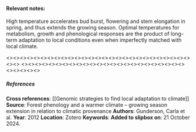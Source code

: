 #### **Relevant notes**:
High temperature accelerates bud burst, flowering and stem elongation in spring, and thus extends the growing season. Optimal temperatures for metabolism, growth and phenological responses are the product of long-term adaptation to local conditions even when imperfectly matched with local climate. 

<><><><><><><><><><><><><><><><><><><><><><><><><><><><><>
<><><><><><><><><><><><><><><><><><><><><><><><><><><><><>
##### References
**Cross references**:
[[Genomic strategies to find local adaptation to climate]]
**Source**: Forest phenology and a warmer climate – growing season extension in relation to climatic provenance
**Authors**: Gunderson, Carla et al. 
**Year**: 2012
**Location**: Zotero
**Keywords**: 
**Added to slipbox on**: 21 October 2024. 